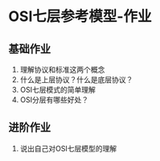 # OSI七层参考模型-作业

## 基础作业

1. 理解协议和标准这两个概念
2. 什么是上层协议？什么是底层协议？
3. OSI七层模式的简单理解
4. OSI分层有哪些好处？

## 进阶作业

1. 说出自己对OSI七层模型的理解